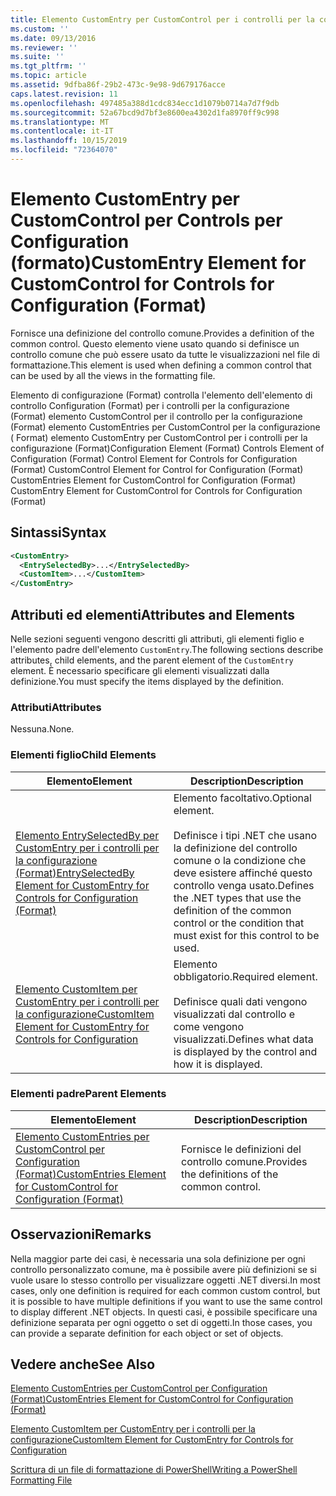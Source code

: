 ```yaml
---
title: Elemento CustomEntry per CustomControl per i controlli per la configurazione (Format) | Microsoft Docs
ms.custom: ''
ms.date: 09/13/2016
ms.reviewer: ''
ms.suite: ''
ms.tgt_pltfrm: ''
ms.topic: article
ms.assetid: 9dfba86f-29b2-473c-9e98-9d679176acce
caps.latest.revision: 11
ms.openlocfilehash: 497485a388d1cdc834ecc1d1079b0714a7d7f9db
ms.sourcegitcommit: 52a67bcd9d7bf3e8600ea4302d1fa8970ff9c998
ms.translationtype: MT
ms.contentlocale: it-IT
ms.lasthandoff: 10/15/2019
ms.locfileid: "72364070"
---
```

# <a name="customentry-element-for-customcontrol-for-controls-for-configuration-format"></a><span data-ttu-id="812f1-102">Elemento CustomEntry per CustomControl per Controls per Configuration (formato)</span><span class="sxs-lookup"><span data-stu-id="812f1-102">CustomEntry Element for CustomControl for Controls for Configuration (Format)</span></span>

<span data-ttu-id="812f1-103">Fornisce una definizione del controllo comune.</span><span class="sxs-lookup"><span data-stu-id="812f1-103">Provides a definition of the common control.</span></span> <span data-ttu-id="812f1-104">Questo elemento viene usato quando si definisce un controllo comune che può essere usato da tutte le visualizzazioni nel file di formattazione.</span><span class="sxs-lookup"><span data-stu-id="812f1-104">This element is used when defining a common control that can be used by all the views in the formatting file.</span></span>

<span data-ttu-id="812f1-105">Elemento di configurazione (Format) controlla l'elemento dell'elemento di controllo Configuration (Format) per i controlli per la configurazione (Format) elemento CustomControl per il controllo per la configurazione (Format) elemento CustomEntries per CustomControl per la configurazione ( Format) elemento CustomEntry per CustomControl per i controlli per la configurazione (Format)</span><span class="sxs-lookup"><span data-stu-id="812f1-105">Configuration Element (Format) Controls Element of Configuration (Format) Control Element for Controls for Configuration (Format) CustomControl Element for Control for Configuration (Format) CustomEntries Element for CustomControl for Configuration (Format) CustomEntry Element for CustomControl for Controls for Configuration (Format)</span></span>

## <a name="syntax"></a><span data-ttu-id="812f1-106">Sintassi</span><span class="sxs-lookup"><span data-stu-id="812f1-106">Syntax</span></span>

```xml
<CustomEntry>
  <EntrySelectedBy>...</EntrySelectedBy>
  <CustomItem>...</CustomItem>
</CustomEntry>

```

## <a name="attributes-and-elements"></a><span data-ttu-id="812f1-107">Attributi ed elementi</span><span class="sxs-lookup"><span data-stu-id="812f1-107">Attributes and Elements</span></span>

<span data-ttu-id="812f1-108">Nelle sezioni seguenti vengono descritti gli attributi, gli elementi figlio e l'elemento padre dell'elemento `CustomEntry`.</span><span class="sxs-lookup"><span data-stu-id="812f1-108">The following sections describe attributes, child elements, and the parent element of the `CustomEntry` element.</span></span> <span data-ttu-id="812f1-109">È necessario specificare gli elementi visualizzati dalla definizione.</span><span class="sxs-lookup"><span data-stu-id="812f1-109">You must specify the items displayed by the definition.</span></span>

### <a name="attributes"></a><span data-ttu-id="812f1-110">Attributi</span><span class="sxs-lookup"><span data-stu-id="812f1-110">Attributes</span></span>

<span data-ttu-id="812f1-111">Nessuna.</span><span class="sxs-lookup"><span data-stu-id="812f1-111">None.</span></span>

### <a name="child-elements"></a><span data-ttu-id="812f1-112">Elementi figlio</span><span class="sxs-lookup"><span data-stu-id="812f1-112">Child Elements</span></span>

|<span data-ttu-id="812f1-113">Elemento</span><span class="sxs-lookup"><span data-stu-id="812f1-113">Element</span></span>|<span data-ttu-id="812f1-114">Description</span><span class="sxs-lookup"><span data-stu-id="812f1-114">Description</span></span>|
|-------------|-----------------|
|[<span data-ttu-id="812f1-115">Elemento EntrySelectedBy per CustomEntry per i controlli per la configurazione (Format)</span><span class="sxs-lookup"><span data-stu-id="812f1-115">EntrySelectedBy Element for CustomEntry for Controls for Configuration (Format)</span></span>](./entryselectedby-element-for-customentry-for-controls-for-configuration-format.md)|<span data-ttu-id="812f1-116">Elemento facoltativo.</span><span class="sxs-lookup"><span data-stu-id="812f1-116">Optional element.</span></span><br /><br /> <span data-ttu-id="812f1-117">Definisce i tipi .NET che usano la definizione del controllo comune o la condizione che deve esistere affinché questo controllo venga usato.</span><span class="sxs-lookup"><span data-stu-id="812f1-117">Defines the .NET types that use the definition of the common control or the condition that must exist for this control to be used.</span></span>|
|[<span data-ttu-id="812f1-118">Elemento CustomItem per CustomEntry per i controlli per la configurazione</span><span class="sxs-lookup"><span data-stu-id="812f1-118">CustomItem Element for CustomEntry for Controls for Configuration</span></span>](./customitem-element-for-customentry-for-controls-for-configuration-format.md)|<span data-ttu-id="812f1-119">Elemento obbligatorio.</span><span class="sxs-lookup"><span data-stu-id="812f1-119">Required element.</span></span><br /><br /> <span data-ttu-id="812f1-120">Definisce quali dati vengono visualizzati dal controllo e come vengono visualizzati.</span><span class="sxs-lookup"><span data-stu-id="812f1-120">Defines what data is displayed by the control and how it is displayed.</span></span>|

### <a name="parent-elements"></a><span data-ttu-id="812f1-121">Elementi padre</span><span class="sxs-lookup"><span data-stu-id="812f1-121">Parent Elements</span></span>

|<span data-ttu-id="812f1-122">Elemento</span><span class="sxs-lookup"><span data-stu-id="812f1-122">Element</span></span>|<span data-ttu-id="812f1-123">Description</span><span class="sxs-lookup"><span data-stu-id="812f1-123">Description</span></span>|
|-------------|-----------------|
|[<span data-ttu-id="812f1-124">Elemento CustomEntries per CustomControl per Configuration (Format)</span><span class="sxs-lookup"><span data-stu-id="812f1-124">CustomEntries Element for CustomControl for Configuration (Format)</span></span>](./customentries-element-for-customcontrol-for-controls-for-configuration-format.md)|<span data-ttu-id="812f1-125">Fornisce le definizioni del controllo comune.</span><span class="sxs-lookup"><span data-stu-id="812f1-125">Provides the definitions of the common control.</span></span>|

## <a name="remarks"></a><span data-ttu-id="812f1-126">Osservazioni</span><span class="sxs-lookup"><span data-stu-id="812f1-126">Remarks</span></span>

<span data-ttu-id="812f1-127">Nella maggior parte dei casi, è necessaria una sola definizione per ogni controllo personalizzato comune, ma è possibile avere più definizioni se si vuole usare lo stesso controllo per visualizzare oggetti .NET diversi.</span><span class="sxs-lookup"><span data-stu-id="812f1-127">In most cases, only one definition is required for each common custom control, but it is possible to have multiple definitions if you want to use the same control to display different .NET objects.</span></span> <span data-ttu-id="812f1-128">In questi casi, è possibile specificare una definizione separata per ogni oggetto o set di oggetti.</span><span class="sxs-lookup"><span data-stu-id="812f1-128">In those cases, you can provide a separate definition for each object or set of objects.</span></span>

## <a name="see-also"></a><span data-ttu-id="812f1-129">Vedere anche</span><span class="sxs-lookup"><span data-stu-id="812f1-129">See Also</span></span>

[<span data-ttu-id="812f1-130">Elemento CustomEntries per CustomControl per Configuration (Format)</span><span class="sxs-lookup"><span data-stu-id="812f1-130">CustomEntries Element for CustomControl for Configuration (Format)</span></span>](./customentries-element-for-customcontrol-for-controls-for-configuration-format.md)

[<span data-ttu-id="812f1-131">Elemento CustomItem per CustomEntry per i controlli per la configurazione</span><span class="sxs-lookup"><span data-stu-id="812f1-131">CustomItem Element for CustomEntry for Controls for Configuration</span></span>](./customitem-element-for-customentry-for-controls-for-configuration-format.md)

[<span data-ttu-id="812f1-132">Scrittura di un file di formattazione di PowerShell</span><span class="sxs-lookup"><span data-stu-id="812f1-132">Writing a PowerShell Formatting File</span></span>](./writing-a-powershell-formatting-file.md)

